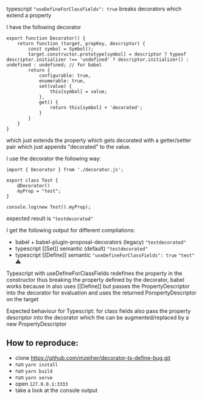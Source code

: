 typescript `"useDefineForClassFields": true` breaks decorators which extend a property

I have the following decorator
```
export function Decorator() {
    return function (target, propKey, descriptor) {
        const symbol = Symbol();
        target.constructor.prototype[symbol] = descriptor ? typeof descriptor.initializer !== 'undefined' ? descriptor.initializer() : undefined : undefined; // for babel
        return {
            configurable: true,
            enumerable: true,
            set(value) {
                this[symbol] = value;
            },
            get() {
                return this[symbol] + 'decorated';
            }
        }
    }
}
```

which just extends the property which gets decorated with a getter/setter pair which just appends "decorated" to the value.

I use the decorator the following way:
```
import { Decorator } from './decorator.js';

export class Test {
    @Decorator()
    myProp = "test";
}

console.log(new Test().myProp);
```

expected result is `"testdecorated"`

I get the following output for different compilations:
 * babel + babel-plugin-proposal-decorators (legacy) `"testdecorated"`
 * typescript [[Set]] semantic (default) `"testdecorated"`
 * typescript [[Define]] semantic `"useDefineForClassFields": true` `"test"` ⚠

Typescript with useDefineForClassFields redefines the property in the constructor thus breaking the property defined by the decorator, babel works because in also uses [[Define]] but passes the PropertyDescriptor into the decorator for evaluation and uses the returned PoropertyDescriptor on the target

Expected behaviour for Typescript:
for class fields also pass the property descriptor into the decorator which the can be augmented/replaced by a new PropertyDescriptor

## How to reproduce:
* clone https://github.com/mzeiher/decorator-ts-define-bug.git
* run `yarn install`
* run `yarn build`
* run `yarn serve`
* open `127.0.0.1:3333`
* take a look at the console output